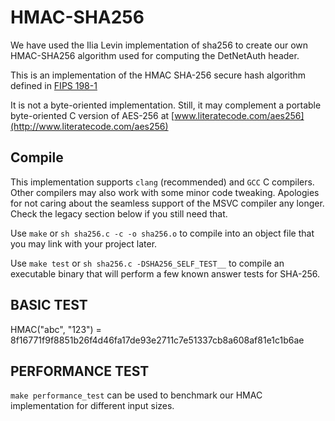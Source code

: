 # HMAC-SHA256

We have used the Ilia Levin implementation of sha256 to create our own
HMAC-SHA256 algorithm used for computing the DetNetAuth header.

This is an implementation of the HMAC SHA-256 secure hash algorithm defined in
[FIPS 198-1](https://csrc.nist.gov/publications/detail/fips/180/4/final)

It is not a byte-oriented implementation. Still, it may complement
a portable byte-oriented C version of AES-256 at
[www.literatecode.com/aes256](http://www.literatecode.com/aes256)


## Compile

This implementation supports `clang` (recommended) and `GCC` C compilers.
Other compilers may also work with some minor code tweaking. Apologies for
not caring about the seamless support of the MSVC compiler any longer.
Check the legacy section below if you still need that.

Use `make` or `sh sha256.c -c -o sha256.o` to compile into an object file
that you may link with your project later.

Use `make test` or `sh sha256.c -DSHA256_SELF_TEST__` to compile an
executable binary that will perform a few known answer tests for SHA-256.


## BASIC TEST

HMAC("abc", "123") = 8f16771f9f8851b26f4d46fa17de93e2711c7e51337cb8a608af81e1c1b6ae

## PERFORMANCE TEST

`make performance_test` can be used to benchmark our HMAC implementation for different 
input sizes. 